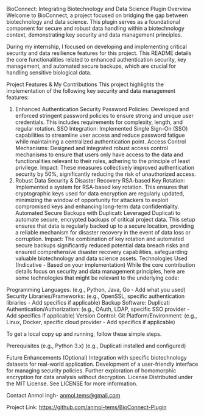BioConnect: Integrating Biotechnology and Data Science Plugin
Overview
Welcome to BioConnect, a project focused on bridging the gap between biotechnology and data science. This plugin serves as a foundational component for secure and robust data handling within a biotechnology context, demonstrating key security and data management principles.

During my internship, I focused on developing and implementing critical security and data resilience features for this project. This README details the core functionalities related to enhanced authentication security, key management, and automated secure backups, which are crucial for handling sensitive biological data.

Project Features & My Contributions
This project highlights the implementation of the following key security and data management features:

1. Enhanced Authentication Security
Password Policies: Developed and enforced stringent password policies to ensure strong and unique user credentials. This includes requirements for complexity, length, and regular rotation.
SSO Integration: Implemented Single Sign-On (SSO) capabilities to streamline user access and reduce password fatigue while maintaining a centralized authentication point.
Access Control Mechanisms: Designed and integrated robust access control mechanisms to ensure that users only have access to the data and functionalities relevant to their roles, adhering to the principle of least privilege.
Impact: These measures collectively improved authentication security by 50%, significantly reducing the risk of unauthorized access.
2. Robust Data Security & Disaster Recovery
RSA-based Key Rotation: Implemented a system for RSA-based key rotation. This ensures that cryptographic keys used for data encryption are regularly updated, minimizing the window of opportunity for attackers to exploit compromised keys and enhancing long-term data confidentiality.
Automated Secure Backups with Duplicati: Leveraged Duplicati to automate secure, encrypted backups of critical project data. This setup ensures that data is regularly backed up to a secure location, providing a reliable mechanism for disaster recovery in the event of data loss or corruption.
Impact: The combination of key rotation and automated secure backups significantly reduced potential data breach risks and ensured comprehensive disaster recovery capabilities, safeguarding valuable biotechnology and data science assets.
Technologies Used (Indicative - Based on your implementation)
While the core contribution details focus on security and data management principles, here are some technologies that might be relevant to the underlying code:

Programming Languages: (e.g., Python, Java, Go - Add what you used)
Security Libraries/Frameworks: (e.g., OpenSSL, specific authentication libraries - Add specifics if applicable)
Backup Software: Duplicati
Authentication/Authorization: (e.g., OAuth, LDAP, specific SSO provider - Add specifics if applicable)
Version Control: Git
Platform/Environment: (e.g., Linux, Docker, specific cloud provider - Add specifics if applicable)

To get a local copy up and running, follow these simple steps.

Prerequisites
(e.g., Python 3.x)
(e.g., Duplicati installed and configured)



Future Enhancements (Optional)
Integration with specific biotechnology datasets for real-world application.
Development of a user-friendly interface for managing security policies.
Further exploration of homomorphic encryption for data analysis without decryption.
License
Distributed under the MIT License. See LICENSE for more information.

Contact
Anmol ingh- anmol.tems@gmail.com

Project Link: https://github.com/anmol-tems/BioConnect-Plugin 

